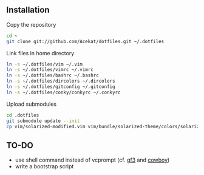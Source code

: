 ## Installation

Copy the repository
```bash
cd ~
git clone git://github.com/Acekat/dotfiles.git ~/.dotfiles
```

Link files in home directory
```bash
ln -s ~/.dotfiles/vim ~/.vim
ln -s ~/.dotfiles/vimrc ~/.vimrc
ln -s ~/.dotfiles/bashrc ~/.bashrc
ln -s ~/.dotfiles/dircolors ~/.dircolors
ln -s ~/.dotfiles/gitconfig ~/.gitconfig
ln -s ~/.dotfiles/conky/conkyrc ~/.conkyrc
```

Upload submodules
```bash
cd .dotfiles
git submodule update --init
cp vim/solarized-modified.vim vim/bundle/solarized-theme/colors/solarized.vim
```


## TO-DO

- use shell command instead of vcprompt (cf. [gf3](https://github.com/gf3/dotfiles/blob/master/.bash_prompt) and [cowboy](https://github.com/cowboy/dotfiles/blob/master/source/50_prompt.sh))
- write a bootstrap script
